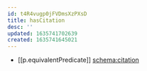 ```yaml
---
id: t4R4vugp0jFVDmsXzPXsD
title: hasCitation
desc: ''
updated: 1635741702639
created: 1635741645021
---
```




- [[p.equivalentPredicate]] [schema:citation](http://schema.org/citation)
